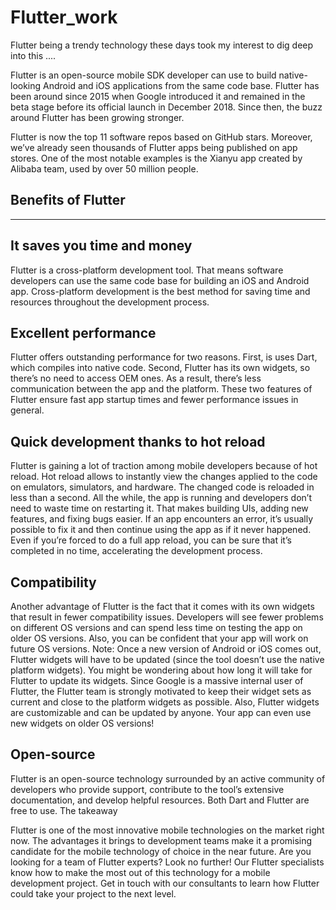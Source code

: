 # Flutter_work
Flutter being a trendy technology these days took my interest to dig deep into this ....

Flutter is an open-source mobile SDK developer can use to build native-looking Android and iOS applications from the same code base. Flutter has been around since 2015 when Google introduced it and remained in the beta stage before its official launch in December 2018. Since then, the buzz around Flutter has been growing stronger.

Flutter is now the top 11 software repos based on GitHub stars. Moreover, we’ve already seen thousands of Flutter apps being published on app stores. One of the most notable examples is the Xianyu app created by Alibaba team, used by over 50 million people.

Benefits of Flutter
--------------------
--------------------

It saves you time and money
---------------------------
Flutter is a cross-platform development tool. That means software developers can use the same code base for building an iOS and Android app. Cross-platform development is the best method for saving time and resources throughout the development process.

Excellent performance
---------------------
Flutter offers outstanding performance for two reasons. First, is uses Dart, which compiles into native code. Second, Flutter has its own widgets, so there’s no need to access OEM ones. As a result, there’s less communication between the app and the platform. These two features of Flutter ensure fast app startup times and fewer performance issues in general.

Quick development thanks to hot reload
--------------------------------------
Flutter is gaining a lot of traction among mobile developers because of hot reload. Hot reload allows to instantly view the changes applied to the code on emulators, simulators, and hardware. The changed code is reloaded in less than a second. All the while, the app is running and developers don’t need to waste time on restarting it.
That makes building UIs, adding new features, and fixing bugs easier. If an app encounters an error, it’s usually possible to fix it and then continue using the app as if it never happened. Even if you’re forced to do a full app reload, you can be sure that it’s completed in no time, accelerating the development process.

Compatibility
-------------
Another advantage of Flutter is the fact that it comes with its own widgets that result in fewer compatibility issues. Developers will see fewer problems on different OS versions and can spend less time on testing the app on older OS versions. Also, you can be confident that your app will work on future OS versions.
Note: Once a new version of Android or iOS comes out, Flutter widgets will have to be updated (since the tool doesn’t use the native platform widgets). You might be wondering about how long it will take for Flutter to update its widgets.
Since Google is a massive internal user of Flutter, the Flutter team is strongly motivated to keep their widget sets as current and close to the platform widgets as possible. Also, Flutter widgets are customizable and can be updated by anyone. Your app can even use new widgets on older OS versions!


Open-source
-----------
Flutter is an open-source technology surrounded by an active community of developers who provide support, contribute to the tool’s extensive documentation, and develop helpful resources. Both Dart and Flutter are free to use.
The takeaway

Flutter is one of the most innovative mobile technologies on the market right now. The advantages it brings to development teams make it a promising candidate for the mobile technology of choice in the near future.
Are you looking for a team of Flutter experts? Look no further! Our Flutter specialists know how to make the most out of this technology for a mobile development project. Get in touch with our consultants to learn how Flutter could take your project to the next level.
